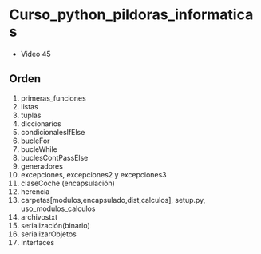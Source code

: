 # Curso_python_pildoras_informaticas

- Video 45

## Orden

1. primeras_funciones
2. listas
3. tuplas
4. diccionarios
5. condicionalesIfElse
6. bucleFor
7. bucleWhile
8. buclesContPassElse
9. generadores
10. excepciones, excepciones2 y excepciones3
11. claseCoche (encapsulación)
12. herencia
13. carpetas[modulos,encapsulado,dist,calculos], setup.py, uso_modulos_calculos
14. archivostxt
15. serialización(binario)
16. serializarObjetos
17. Interfaces
